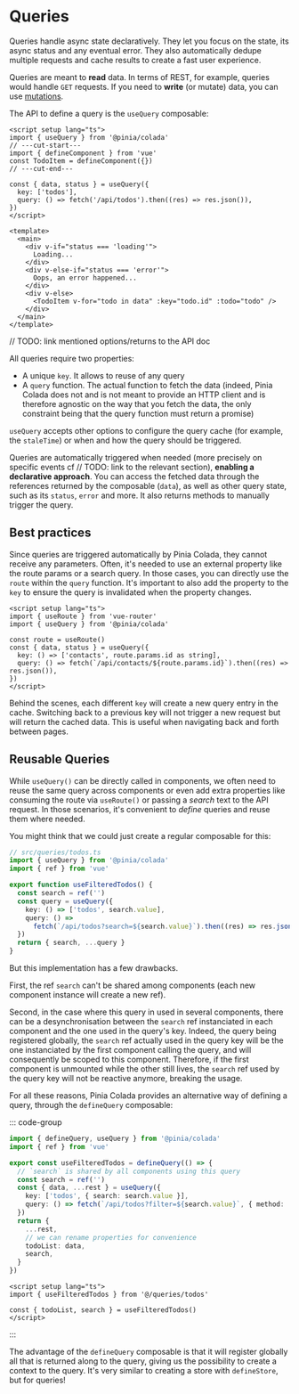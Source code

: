 # Queries

Queries handle async state declaratively. They let you focus on the state, its async status and any eventual error. They also automatically dedupe multiple requests and cache results to create a fast user experience.

Queries are meant to **read** data. In terms of REST, for example, queries would handle `GET` requests. If you need to **write** (or mutate) data, you can use [mutations](./mutations.md).

The API to define a query is the `useQuery` composable:

```vue twoslash
<script setup lang="ts">
import { useQuery } from '@pinia/colada'
// ---cut-start---
import { defineComponent } from 'vue'
const TodoItem = defineComponent({})
// ---cut-end---

const { data, status } = useQuery({
  key: ['todos'],
  query: () => fetch('/api/todos').then((res) => res.json()),
})
</script>

<template>
  <main>
    <div v-if="status === 'loading'">
      Loading...
    </div>
    <div v-else-if="status === 'error'">
      Oops, an error happened...
    </div>
    <div v-else>
      <TodoItem v-for="todo in data" :key="todo.id" :todo="todo" />
    </div>
  </main>
</template>
```

// TODO: link mentioned options/returns to the API doc

All queries require two properties:

- A unique `key`. It allows to reuse of any query
- A `query` function. The actual function to fetch the data (indeed, Pinia Colada does not and is not meant to provide an HTTP client and is therefore agnostic on the way that you fetch the data, the only constraint being that the query function must return a promise)

`useQuery` accepts other options to configure the query cache (for example, the `staleTime`) or when and how the query should be triggered.

Queries are automatically triggered when needed (more precisely on specific events cf // TODO: link to the relevant section), **enabling a declarative approach**. You can access the fetched data through the references returned by the composable (`data`), as well as other query state, such as its `status`, `error` and more. It also returns methods to manually trigger the query.

## Best practices

Since queries are triggered automatically by Pinia Colada, they cannot receive any parameters. Often, it's needed to use an external property like the route params or a search query. In those cases, you can directly use the `route` within the `query` function. It's important to also add the property to the `key` to ensure the query is invalidated when the property changes.

```vue twoslash
<script setup lang="ts">
import { useRoute } from 'vue-router'
import { useQuery } from '@pinia/colada'

const route = useRoute()
const { data, status } = useQuery({
  key: () => ['contacts', route.params.id as string],
  query: () => fetch(`/api/contacts/${route.params.id}`).then((res) => res.json()),
})
</script>
```

Behind the scenes, each different `key` will create a new query entry in the cache. Switching back to a previous key will not trigger a new request but will return the cached data. This is useful when navigating back and forth between pages.

## Reusable Queries

While `useQuery()` can be directly called in components, we often need to reuse the same query across components or even add extra properties like consuming the route via `useRoute()` or passing a _search_ text to the API request. In those scenarios, it's convenient to _define_ queries and reuse them where needed.

You might think that we could just create a regular composable for this:

```ts twoslash
// src/queries/todos.ts
import { useQuery } from '@pinia/colada'
import { ref } from 'vue'

export function useFilteredTodos() {
  const search = ref('')
  const query = useQuery({
    key: () => ['todos', search.value],
    query: () =>
      fetch(`/api/todos?search=${search.value}`).then((res) => res.json()),
  })
  return { search, ...query }
}
```

But this implementation has a few drawbacks.

First, the ref `search` can't be shared among components (each new component instance will create a new ref).

Second, in the case where this query in used in several components, there can be a desynchronisation between the `search` ref instanciated in each component and the one used in the query's key. Indeed, the query being registered globally, the `search` ref actually used in the query key will be the one instanciated by the first component calling the query, and will consequently be scoped to this component. Therefore, if the first component is unmounted while the other still lives, the `search` ref used by the query key will not be reactive anymore, breaking the usage.

For all these reasons, Pinia Colada provides an alternative way of defining a query, through the `defineQuery` composable:

::: code-group

```ts [src/queries/todos.ts] twoslash
import { defineQuery, useQuery } from '@pinia/colada'
import { ref } from 'vue'

export const useFilteredTodos = defineQuery(() => {
  // `search` is shared by all components using this query
  const search = ref('')
  const { data, ...rest } = useQuery({
    key: ['todos', { search: search.value }],
    query: () => fetch(`/api/todos?filter=${search.value}`, { method: 'GET' }),
  })
  return {
    ...rest,
    // we can rename properties for convenience
    todoList: data,
    search,
  }
})
```

```vue [src/pages/todo-list.vue]
<script setup lang="ts">
import { useFilteredTodos } from '@/queries/todos'

const { todoList, search } = useFilteredTodos()
</script>
```

:::

The advantage of the `defineQuery` composable is that it will register globally all that is returned along to the query, giving us the possibility to create a context to the query. It's very similar to creating a store with `defineStore`, but for queries!
